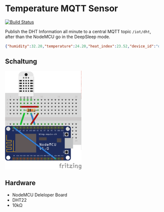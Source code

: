 # Temperature MQTT Sensor
[![Build Status](https://travis-ci.org/nolte/platformio-mqtt-dht.svg?branch=master)](https://travis-ci.org/nolte/platformio-mqtt-dht)  

Publish the DHT Information all minute to a central MQTT topic `/iot/dht`, after than the NodeMCU go in the DeepSleep mode.

```json
{"humidity":32.20,"temperature":24.20,"heat_index":23.52,"device_id":"dht-livingroom"}
```

## Schaltung

<img src="doc/schematic_bb.png" alt="breadboard" width="250" />

## Hardware

 - NodeMCU Deleloper Board
 - DHT22
 - 10kΩ
